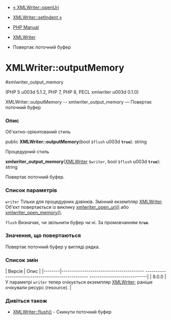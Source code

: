 - [« XMLWriter::openUri](xmlwriter.openuri.md)
- [XMLWriter::setIndent »](xmlwriter.setindent.md)

- [PHP Manual](index.md)
- [XMLWriter](class.xmlwriter.md)
- Повертає поточний буфер

# XMLWriter::outputMemory

#xmlwriter_output_memory

(PHP 5 u003d 5.1.2, PHP 7, PHP 8, PECL xmlwriter u003d 0.1.0)

XMLWriter::outputMemory -- xmlwriter_output_memory — Повертає поточний
буфер

### Опис

Об'єктно-орієнтований стиль

public **XMLWriter::outputMemory**(bool `$flush` u003d **`true`**): string

Процедурний стиль

**xmlwriter_output_memory**([XMLWriter](class.xmlwriter.md) `$writer`,
bool `$flush` u003d **`true`**): string

Повертає поточний буфер.

### Список параметрів

`writer`
Тільки для процедурних дзвінків. Змінний екземпляр
[XMLWriter](class.xmlwriter.md). Об'єкт повертається із виклику
[xmlwriter_open_uri()](xmlwriter.openuri.md) або
[xmlwriter_open_memory()](xmlwriter.openmemory.md).

`flush`
Визначає, чи звільнити буфер чи ні. За промовчанням **`true`**.

### Значення, що повертаються

Повертає поточний буфер у вигляді рядка.

### Список змін

| Версія | Опис |
|--------|---------------------------------------- -------------------------------------------------- ----------------------------|
| 8.0.0 | У параметрі `writer` тепер очікується екземпляр [XMLWriter](class.xmlwriter.md); раніше очікували ресурс (resource). |

### Дивіться також

- [XMLWriter::flush()](xmlwriter.flush.md) - Скинути поточний буфер
